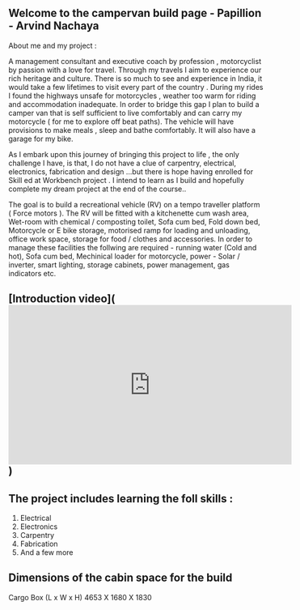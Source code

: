 ## Welcome to the campervan build page - Papillion - Arvind Nachaya

About me  and my project :

A management consultant and executive coach by profession , motorcyclist by passion with a love for travel. Through my travels I aim to experience our rich heritage and culture. There is so much to see and experience in India, it would take a few lifetimes to visit every part of the country .
During my rides I found the highways unsafe for motorcycles , weather too warm for riding and accommodation inadequate. In order to bridge this gap I plan to build a camper van that is self sufficient to live comfortably and can carry my motorcycle ( for me to explore off beat paths).
The vehicle will have provisions to make meals , sleep and bathe comfortably. It will also have a garage for my bike.

As I embark upon this journey of bringing this project to life , the only challenge I have, is that, I do not have a clue of carpentry, electrical, electronics, fabrication and design …but there is hope having enrolled for Skill ed at Workbench project . I intend to learn as  I build and hopefully complete my dream project at the end of the course..


The goal is to build a recreational vehicle (RV) on a tempo traveller platform ( Force motors ). The RV will be fitted with a kitchenette cum wash area, Wet-room with chemical / composting toilet, Sofa cum bed, Fold down bed, Motorcycle or E bike storage, motorised ramp for loading and unloading, office work space, storage for food / clothes and accessories. In order to manage these facilities the follwing are required - running water (Cold and hot), Sofa cum bed, Mechinical loader for motorcycle, power - Solar / inverter, smart lighting, storage cabinets, power management, gas indicators etc.

## [Introduction video](<iframe width="560" height="315" src="https://www.youtube.com/embed/9gcJL64XQMY" frameborder="0" allow="accelerometer; autoplay; clipboard-write; encrypted-media; gyroscope; picture-in-picture" allowfullscreen></iframe>)


## The project includes learning the foll skills :
1. Electrical 
2. Electronics 
3. Carpentry 
4. Fabrication 
5. And a few more 

## Dimensions of the cabin space for the build 
Cargo Box (L x W x H)	4653 X 1680 X 1830
